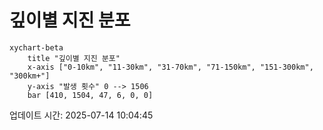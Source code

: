 # 깊이별 지진 분포

```mermaid
xychart-beta
    title "깊이별 지진 분포"
    x-axis ["0-10km", "11-30km", "31-70km", "71-150km", "151-300km", "300km+"]
    y-axis "발생 횟수" 0 --> 1506
    bar [410, 1504, 47, 6, 0, 0]
```

업데이트 시간: 2025-07-14 10:04:45
